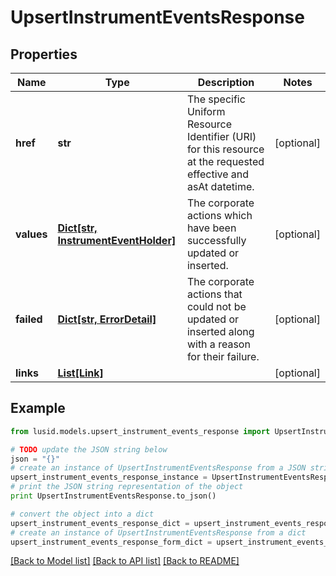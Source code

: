 # UpsertInstrumentEventsResponse


## Properties
Name | Type | Description | Notes
------------ | ------------- | ------------- | -------------
**href** | **str** | The specific Uniform Resource Identifier (URI) for this resource at the requested effective and asAt datetime. | [optional] 
**values** | [**Dict[str, InstrumentEventHolder]**](InstrumentEventHolder.md) | The corporate actions which have been successfully updated or inserted. | [optional] 
**failed** | [**Dict[str, ErrorDetail]**](ErrorDetail.md) | The corporate actions that could not be updated or inserted along with a reason for their failure. | [optional] 
**links** | [**List[Link]**](Link.md) |  | [optional] 

## Example

```python
from lusid.models.upsert_instrument_events_response import UpsertInstrumentEventsResponse

# TODO update the JSON string below
json = "{}"
# create an instance of UpsertInstrumentEventsResponse from a JSON string
upsert_instrument_events_response_instance = UpsertInstrumentEventsResponse.from_json(json)
# print the JSON string representation of the object
print UpsertInstrumentEventsResponse.to_json()

# convert the object into a dict
upsert_instrument_events_response_dict = upsert_instrument_events_response_instance.to_dict()
# create an instance of UpsertInstrumentEventsResponse from a dict
upsert_instrument_events_response_form_dict = upsert_instrument_events_response.from_dict(upsert_instrument_events_response_dict)
```
[[Back to Model list]](../README.md#documentation-for-models) [[Back to API list]](../README.md#documentation-for-api-endpoints) [[Back to README]](../README.md)


